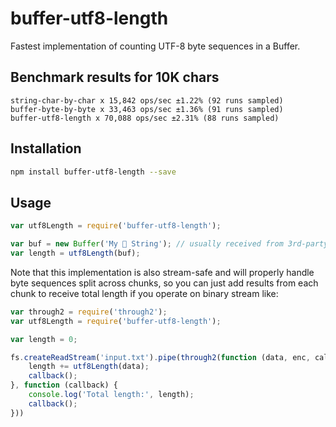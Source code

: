 # buffer-utf8-length
Fastest implementation of counting UTF-8 byte sequences in a Buffer.

## Benchmark results for 10K chars

```
string-char-by-char x 15,842 ops/sec ±1.22% (92 runs sampled)
buffer-byte-by-byte x 33,463 ops/sec ±1.36% (91 runs sampled)
buffer-utf8-length x 70,088 ops/sec ±2.31% (88 runs sampled)
```

## Installation

```bash
npm install buffer-utf8-length --save
```

## Usage

```javascript
var utf8Length = require('buffer-utf8-length');

var buf = new Buffer('My 🚀 String'); // usually received from 3rd-party
var length = utf8Length(buf);
```

Note that this implementation is also stream-safe and will properly handle byte sequences split across chunks, so you can just add results from each chunk to receive total length if you operate on binary stream like:

```javascript
var through2 = require('through2');
var utf8Length = require('buffer-utf8-length');

var length = 0;

fs.createReadStream('input.txt').pipe(through2(function (data, enc, callback) {
	length += utf8Length(data);
	callback();
}, function (callback) {
	console.log('Total length:', length);
	callback();
}))
```
